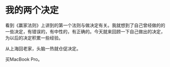 # 我的两个决定

看到《赢家法则》上讲到的第一个法则与做决定有关。我就想到了自己曾经做的的一些决定，有错误的，有中性的，有正确的。今天就来回顾一下自己做出的决定，为以后的决定积累一些经验。

从上海回老家，头脑一热就仓促决定。

买MacBook Pro。